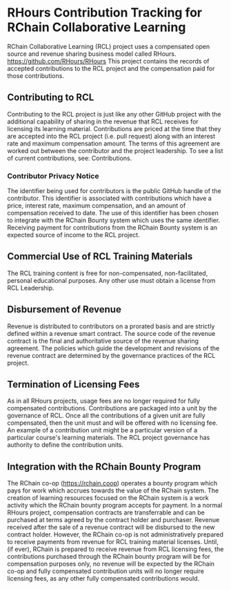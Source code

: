 # RHours Contribution Tracking for RChain Collaborative LearningRChain Collaborative Learning (RCL) project uses a compensated open source and revenue sharing business model called RHours. https://github.com/RHours/RHours This project contains the records of accepted contributions to the RCL project and the compensation paid for those contributions.## Contributing to RCLContributing to the RCL project is just like any other GitHub project with the additional capability of sharing in the revenue that RCL receives for licensing its learning material.Contributions are priced at the time that they are accepted into the RCL project (i.e. pull request) along with an interest rate and maximum compensation amount. The terms of this agreement are worked out between the contributor and the project leadership. To see a list of current contributions, see: Contributions.### Contributor Privacy NoticeThe identifier being used for contributors is the public GitHub handle of the contributor. This identifier is associated with contributions which have a price, interest rate, maximum compensation, and an amount of compensation received to date. The use of this identifier has been chosen to integrate with the RChain Bounty system which uses the same identifier. Receiving payment for contributions from the RChain Bounty system is an expected source of income to the RCL project.## Commercial Use of RCL Training MaterialsThe RCL training content is free for non-compensated, non-facilitated, personal educational purposes. Any other use must obtain a license from RCL Leadership. ## Disbursement of RevenueRevenue is distributed to contributors on a prorated basis and are strictly defined within a revenue smart contract. The source code of the revenue contract is the final and authoritative source of the revenue sharing agreement. The policies which guide the development and revisions of the revenue contract are determined by the governance practices of the RCL project.## Termination of Licensing FeesAs in all RHours projects, usage fees are no longer required for fully compensated contributions. Contributions are packaged into a unit by the governance of RCL. Once all the contributions of a given unit are fully compensated, then the unit must and will be offered with no licensing fee. An example of a contribution unit might be a particular version of a particular course's learning materials. The RCL project governance has authority to define the contribution units.## Integration with the RChain Bounty ProgramThe RChain co-op (https://rchain.coop) operates a bounty program which pays for work which accrues towards the value of the RChain system. The creation of learning resources focused on the RChain system is a work activity which the RChain bounty program accepts for payment. In a normal RHours project, compensation contracts are transferrable and can be purchased at terms agreed by the contract holder and purchaser. Revenue received after the sale of a revenue contract will be disbursed to the new contract holder. However, the RChain co-op is not administratively prepared to receive payments from revenue for RCL training material licenses. Until, (if ever), RChain is prepared to receive revenue from RCL licensing fees, the contributions purchased through the RChain bounty program will be for compensation purposes only, no revenue will be expected by the RChain co-op and fully compensated contribution units will no longer require licensing fees, as any other fully compensated contributions would.